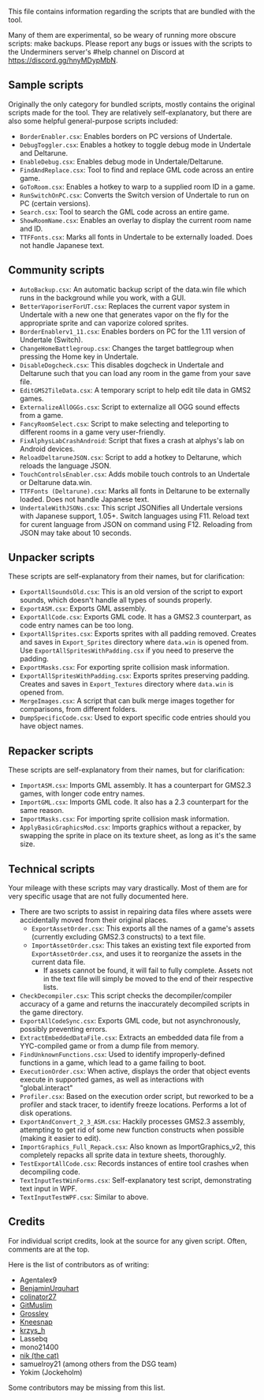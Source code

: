 ﻿This file contains information regarding the scripts that are bundled with the tool.

Many of them are experimental, so be weary of running more obscure scripts: make backups.
Please report any bugs or issues with the scripts to the Underminers server's #help channel on Discord at https://discord.gg/hnyMDypMbN.

## Sample scripts

Originally the only category for bundled scripts, mostly contains the original scripts made for the tool.
They are relatively self-explanatory, but there are also some helpful general-purpose scripts included:
- `BorderEnabler.csx`: Enables borders on PC versions of Undertale.
- `DebugToggler.csx`: Enables a hotkey to toggle debug mode in Undertale and Deltarune.
- `EnableDebug.csx`: Enables debug mode in Undertale/Deltarune.
- `FindAndReplace.csx`: Tool to find and replace GML code across an entire game.
- `GoToRoom.csx`: Enables a hotkey to warp to a supplied room ID in a game.
- `RunSwitchOnPC.csx`: Converts the Switch version of Undertale to run on PC (certain versions).
- `Search.csx`: Tool to search the GML code across an entire game.
- `ShowRoomName.csx`: Enables an overlay to display the current room name and ID.
- `TTFFonts.csx`: Marks all fonts in Undertale to be externally loaded. Does not handle Japanese text.

## Community scripts

- `AutoBackup.csx`: An automatic backup script of the data.win file which runs in the background while you work, with a GUI.
- `BetterVaporiserForUT.csx`: Replaces the current vapor system in Undertale with a new one that generates vapor on the fly for the appropriate sprite and can vaporize colored sprites.
- `BorderEnablerv1_11.csx`: Enables borders on PC for the 1.11 version of Undertale (Switch).
- `ChangeHomeBattlegroup.csx`: Changes the target battlegroup when pressing the Home key in Undertale.
- `DisableDogcheck.csx`: This disables dogcheck in Undertale and Deltarune such that you can load any room in the game from your save file.
- `EditGMS2TileData.csx`: A temporary script to help edit tile data in GMS2 games.
- `ExternalizeAllOGGs.csx`: Script to externalize all OGG sound effects from a game.
- `FancyRoomSelect.csx`: Script to make selecting and teleporting to different rooms in a game very user-friendly.
- `FixAlphysLabCrashAndroid`: Script that fixes a crash at alphys's lab on Android devices.
- `ReloadDeltaruneJSON.csx`: Script to add a hotkey to Deltarune, which reloads the language JSON.
- `TouchControlsEnabler.csx`: Adds mobile touch controls to an Undertale or Deltarune data.win.
- `TTFFonts (Deltarune).csx`: Marks all fonts in Deltarune to be externally loaded. Does not handle Japanese text.
- `UndertaleWithJSONs.csx`: This script JSONifies all Undertale versions with Japanese support, 1.05+. Switch languages using F11. Reload text for curent language from JSON on command using F12. Reloading from JSON may take about 10 seconds.

## Unpacker scripts

These scripts are self-explanatory from their names, but for clarification:
- `ExportAllSoundsOld.csx`: This is an old version of the script to export sounds, which doesn't handle all types of sounds properly.
- `ExportASM.csx`: Exports GML assembly.
- `ExportAllCode.csx`: Exports GML code. It has a GMS2.3 counterpart, as code entry names can be too long.
- `ExportAllSprites.csx`: Exports sprites with all padding removed. Creates and saves in `Export_Sprites` directory where `data.win` is opened from. Use `ExportAllSpritesWithPadding.csx` if you need to preserve the padding.
- `ExportMasks.csx`: For exporting sprite collision mask information.
- `ExportAllSpritesWithPadding.csx`: Exports sprites preserving padding. Creates and saves in `Export_Textures` directory where `data.win` is opened from.
- `MergeImages.csx`: A script that can bulk merge images together for comparisons, from different folders.
- `DumpSpecificCode.csx`: Used to export specific code entries should you have object names.

## Repacker scripts

These scripts are self-explanatory from their names, but for clarification:
- `ImportASM.csx`: Imports GML assembly. It has a counterpart for GMS2.3 games, with longer code entry names.
- `ImportGML.csx`: Imports GML code. It also has a 2.3 counterpart for the same reason.
- `ImportMasks.csx`: For importing sprite collision mask information.
- `ApplyBasicGraphicsMod.csx`: Imports graphics without a repacker, by swapping the sprite in place on its texture sheet, as long as it's the same size.

## Technical scripts

Your mileage with these scripts may vary drastically. Most of them are for very specific usage that are not fully documented here.

- There are two scripts to assist in repairing data files where assets were accidentally moved from their original places.
    * `ExportAssetOrder.csx`: This exports all the names of a game's assets (currently excluding GMS2.3 constructs) to a text file.
    * `ImportAssetOrder.csx`: This takes an existing text file exported from `ExportAssetOrder.csx`, and uses it to reorganize the assets in the current data file.
        - If assets cannot be found, it will fail to fully complete. Assets not in the text file will simply be moved to the end of their respective lists.
- `CheckDecompiler.csx`: This script checks the decompiler/compiler accuracy of a game and returns the inaccurately decompiled scripts in the game directory.
- `ExportAllCodeSync.csx`: Exports GML code, but not asynchronously, possibly preventing errors.
- `ExtractEmbeddedDataFile.csx`: Extracts an embedded data file from a YYC-compiled game or from a dump file from memory.
- `FindUnknownFunctions.csx`: Used to identify improperly-defined functions in a game, which lead to a game failing to boot.
- `ExecutionOrder.csx`: When active, displays the order that object events execute in supported games, as well as interactions with "global.interact"
- `Profiler.csx`: Based on the execution order script, but reworked to be a profiler and stack tracer, to identify freeze locations. Performs a lot of disk operations.
- `ExportAndConvert_2_3_ASM.csx`: Hackily processes GMS2.3 assembly, attempting to get rid of some new function constructs when possible (making it easier to edit).
- `ImportGraphics_Full_Repack.csx`: Also known as ImportGraphics_v2, this completely repacks all sprite data in texture sheets, thoroughly.
- `TestExportAllCode.csx`: Records instances of entire tool crashes when decompiling code.
- `TextInputTestWinForms.csx`: Self-explanatory test script, demonstrating text input in WPF.
- `TextInputTestWPF.csx`: Similar to above.

## Credits

For individual script credits, look at the source for any given script. Often, comments are at the top.

Here is the list of contributors as of writing:
- Agentalex9
- [BenjaminUrquhart](https://github.com/BenjaminUrquhart)
- [colinator27](https://github.com/colinator27)
- [GitMuslim](https://github.com/GitMuslim)
- [Grossley](https://github.com/Grossley)
- [Kneesnap](https://github.com/Kneesnap)
- [krzys_h](https://github.com/krzys-h)
- Lassebq
- mono21400
- [nik (the cat)](https://github.com/nkrapivin)
- samuelroy21 (among others from the DSG team)
- Yokim (Jockeholm)

Some contributors may be missing from this list.
